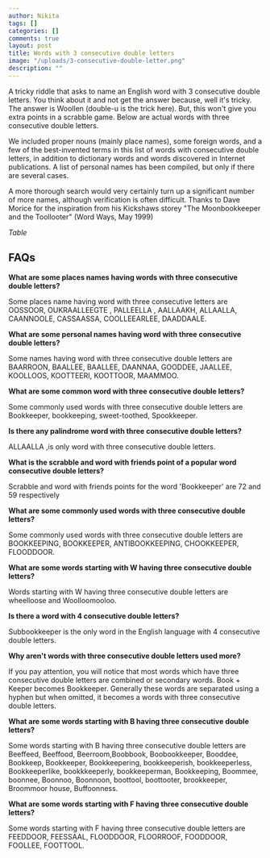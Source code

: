 ```yaml
---
author: Nikita
tags: []
categories: []
comments: true
layout: post
title: Words with 3 consecutive double letters
image: "/uploads/3-consecutive-double-letter.png"
description: ""
---
```

A tricky riddle that asks to name an English word with 3 consecutive double letters. You think about it and not get the answer because, well it's tricky. The answer is Woollen (double-u is the trick here). But, this won't give you extra points in a scrabble game. Below are actual words with three consecutive double letters.

We included proper nouns (mainly place names), some foreign words, and a few of the best-invented terms in this list of words with consecutive double letters, in addition to dictionary words and words discovered in Internet publications. A list of personal names has been compiled, but only if there are several cases.

A more thorough search would very certainly turn up a significant number of more names, although verification is often difficult. Thanks to Dave Morice for the inspiration from his Kickshaws storey "The Moonbookkeeper and the Toollooter" (Word Ways, May 1999)

_*Table*_

## **FAQs**

**What are some places names having words with three consecutive double letters?**

Some places name having word with three consecutive letters are OOSSOOR, OUKRAALLEEGTE , PALLEELLA , AALLAAKH, ALLAALLA, CAANNOOLE, CASSAASSA, COOLLEEARLEE, DAADDAALE.

**What are some personal names having word with three consecutive double letters?**

Some names having word with three consecutive double letters are BAARROON, BAALLEE, BAALLEE, DAANNAA, GOODDEE, JAALLEE, KOOLLOOS, KOOTTEERI, KOOTTOOR, MAAMMOO.

**What are some common word with three consecutive double letters?**

Some commonly used words with three consecutive double letters are Bookkeeper, bookkeeping, sweet-toothed, Spookkeeper.

**Is there any palindrome word with three consecutive double letters?**

ALLAALLA ,is only word with three consecutive double letters.

**What is the scrabble and word with friends point of a popular word consecutive double letters?**

Scrabble and word with friends points for the word 'Bookkeeper' are 72 and 59 respectively

**What are some commonly used words with three consecutive double letters?**

Some commonly used words with three consecutive double letters are BOOKKEEPING, BOOKKEEPER, ANTIBOOKKEEPING, CHOOKKEEPER, FLOODDOOR.

**What are some words starting with W having three consecutive double letters?**

Words starting with W having three consecutive double letters are wheelloose and Woolloomooloo.

**Is there a word with 4 consecutive double letters?**

Subbookkeeper is the only word in the English language with 4 consecutive double letters.

**Why aren't words with three consecutive double letters used more?**

If you pay attention, you will notice that most words which have three consecutive double letters are combined or secondary words. Book + Keeper becomes Bookkeeper. Generally these words are separated using a hyphen but when omitted, it becomes a words with three consecutive double letters.

**What are some words starting with B having three consecutive double letters?**

Some words starting with B having three consecutive double letters are Beeffeed, Beeffood, Beerroom,Boobbook, Boobookkeeper, Booddee, Bookkeep, Bookkeeper, Bookkeepering, bookkeeperish, bookkeeperless, Bookkeeperlike, bookkkeeperly, bookkeeperman, Bookkeeping, Boommee, boonnee, Boonnoo, Boonnoon, boottool, boottooter, brookkeeper, Broommoor house, Buffoonness.

**What are some words starting with F having three consecutive double letters?**

Some words starting with F having three consecutive double letters are FEEDDOOR, FEESSAAL, FLOODDOOR, FLOORROOF, FOODDOOR, FOOLLEE, FOOTTOOL.